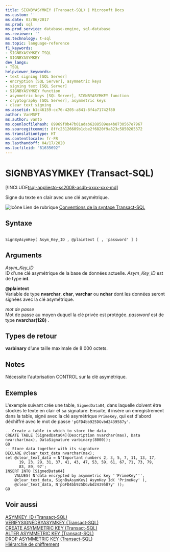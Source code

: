 ```yaml
---
title: SIGNBYASYMKEY (Transact-SQL) | Microsoft Docs
ms.custom: ''
ms.date: 03/06/2017
ms.prod: sql
ms.prod_service: database-engine, sql-database
ms.reviewer: ''
ms.technology: t-sql
ms.topic: language-reference
f1_keywords:
- SIGNBYASYMKEY_TSQL
- SIGNBYASYMKEY
dev_langs:
- TSQL
helpviewer_keywords:
- text signing [SQL Server]
- encryption [SQL Server], asymmetric keys
- signing text [SQL Server]
- SIGNBYASYMKEY function
- asymmetric keys [SQL Server], SIGNBYASYMKEY function
- cryptography [SQL Server], asymmetric keys
- clear text signing
ms.assetid: b1c46159-cc76-4205-a841-8f4a71742f80
author: VanMSFT
ms.author: vanto
ms.openlocfilehash: 89969f0b47b01adab6288589ea4b8730567e7967
ms.sourcegitcommit: 8ffc23126609b1cbe2f6820f9a823c5850205372
ms.translationtype: HT
ms.contentlocale: fr-FR
ms.lasthandoff: 04/17/2020
ms.locfileid: "81635692"
---
```

# <a name="signbyasymkey-transact-sql"></a>SIGNBYASYMKEY (Transact-SQL)
[!INCLUDE[tsql-appliesto-ss2008-asdb-xxxx-xxx-md](../../includes/tsql-appliesto-ss2008-asdb-xxxx-xxx-md.md)]

  Signe du texte en clair avec une clé asymétrique.  
  
 ![Icône Lien de rubrique](../../database-engine/configure-windows/media/topic-link.gif "Icône du lien de rubrique") [Conventions de la syntaxe Transact-SQL](../../t-sql/language-elements/transact-sql-syntax-conventions-transact-sql.md)  
  
## <a name="syntax"></a>Syntaxe  
  
```syntaxsql
  
SignByAsymKey( Asym_Key_ID , @plaintext [ , 'password' ] )  
```  
  
## <a name="arguments"></a>Arguments  
 *Asym_Key_ID*  
 ID d'une clé asymétrique de la base de données actuelle. *Asym_Key_ID* est de type **int**.  
  
 **\@plaintext**  
 Variable de type **nvarchar**, **char**, **varchar** ou **nchar** dont les données seront signées avec la clé asymétrique.  
  
 *mot de passe*  
 Mot de passe au moyen duquel la clé privée est protégée. *password* est de type **nvarchar(128)** .  
  
## <a name="return-types"></a>Types de retour  
 **varbinary** d’une taille maximale de 8 000 octets.  
  
## <a name="remarks"></a>Notes  
 Nécessite l'autorisation CONTROL sur la clé asymétrique.  
  
## <a name="examples"></a>Exemples  
 L'exemple suivant crée une table, `SignedData04`, dans laquelle doivent être stockés le texte en clair et sa signature. Ensuite, il insère un enregistrement dans la table, signé avec la clé asymétrique `PrimeKey`, qui est d'abord déchiffré avec le mot de passe `'pGFD4bb925DGvbd2439587y'`.  
  
```  
-- Create a table in which to store the data  
CREATE TABLE [SignedData04](Description nvarchar(max), Data nvarchar(max), DataSignature varbinary(8000));  
GO  
-- Store data together with its signature  
DECLARE @clear_text_data nvarchar(max);  
set @clear_text_data = N'Important numbers 2, 3, 5, 7, 11, 13, 17,   
      19, 23, 29, 31, 37, 41, 43, 47, 53, 59, 61, 67, 71, 73, 79,  
      83, 89, 97';  
INSERT INTO [SignedData04]   
    VALUES( N'data encrypted by asymmetric key ''PrimeKey''',  
    @clear_text_data, SignByAsymKey( AsymKey_Id( 'PrimeKey' ),  
    @clear_text_data, N'pGFD4bb925DGvbd2439587y' ));  
GO  
```  
  
## <a name="see-also"></a>Voir aussi  
 [ASYMKEY_ID &#40;Transact-SQL&#41;](../../t-sql/functions/asymkey-id-transact-sql.md)   
 [VERIFYSIGNEDBYASYMKEY &#40;Transact-SQL&#41;](../../t-sql/functions/verifysignedbyasymkey-transact-sql.md)   
 [CREATE ASYMMETRIC KEY &#40;Transact-SQL&#41;](../../t-sql/statements/create-asymmetric-key-transact-sql.md)   
 [ALTER ASYMMETRIC KEY &#40;Transact-SQL&#41;](../../t-sql/statements/alter-asymmetric-key-transact-sql.md)   
 [DROP ASYMMETRIC KEY &#40;Transact-SQL&#41;](../../t-sql/statements/drop-asymmetric-key-transact-sql.md)   
 [Hiérarchie de chiffrement](../../relational-databases/security/encryption/encryption-hierarchy.md)  
  
  
